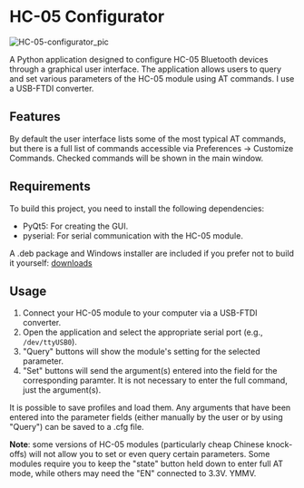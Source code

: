 # HC-05 Configurator
![HC-05-configurator_pic](https://github.com/user-attachments/assets/7b77f596-b9d0-4e0d-8b73-48dabe2bd9a3)

A Python application designed to configure HC-05 Bluetooth devices through a graphical user interface. The application allows users to query and set various parameters of the HC-05 module using AT commands. I use a USB-FTDI converter.

## Features

By default the user interface lists some of the most typical AT commands, but there is a full list of commands accessible via Preferences -> Customize Commands. Checked commands will be shown in the main window.

## Requirements

To build this project, you need to install the following dependencies:

- PyQt5: For creating the GUI.
- pyserial: For serial communication with the HC-05 module.

A .deb package and Windows installer are included if you prefer not to build it yourself: [downloads](https://github.com/ignotus666/HC-05-Configurator/releases/tag/v0.0.5)

## Usage

1. Connect your HC-05 module to your computer via a USB-FTDI converter.
2. Open the application and select the appropriate serial port (e.g., `/dev/ttyUSB0`).
3. "Query" buttons will show the module's setting for the selected parameter.
4. "Set" buttons will send the argument(s) entered into the field for the corresponding paramter. It is not necessary to enter the full command, just the argument(s).

It is possible to save profiles and load them. Any arguments that have been entered into the parameter fields (either manually by the user or by using "Query") can be saved to a .cfg file.

**Note**: some versions of HC-05 modules (particularly cheap Chinese knock-offs) will not allow you to set or even query certain parameters. Some modules require you to keep the "state" button held down to enter full AT mode, while others may need the "EN" connected to 3.3V. YMMV.
